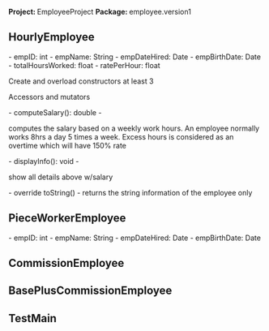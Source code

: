 <b>Project: </b> EmployeeProject
<b>Package: </b> employee.version1

<h2>HourlyEmployee</h2>
- empID: int
- empName: String
- empDateHired: Date
- empBirthDate: Date
- totalHoursWorked: float
- ratePerHour: float
<p>Create and overload constructors at least 3</p>
<p>Accessors and mutators</p>
- computeSalary(): double
  - <p>computes the salary based on a weekly work hours. An employee normally works 8hrs a day 5 times a week. Excess hours is considered as an overtime which will have 150% rate</p>
- displayInfo(): void
  - <p>show all details above w/salary</p>
- override toString()
  - returns the string information of the employee only

<h2>PieceWorkerEmployee</h2>
- empID: int
- empName: String
- empDateHired: Date
- empBirthDate: Date

<h2>CommissionEmployee</h2>

<h2>BasePlusCommissionEmployee</h2>

<h2>TestMain</h2>
